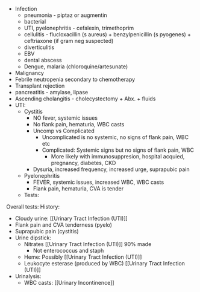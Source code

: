 -   Infection
    -   pneumonia - piptaz or augmentin
    -   bacterial
    -   UTI, pyelonephritis - cefalexin, trimethoprim
    -   cellulitis - flucloxacillin (s aureus) + benzylpenicillin (s pyogenes) + ceftriaxone (if gram neg suspected)
    -   diverticulitis
    -   EBV
    -   dental abscess
    -   Dengue, malaria (chloroquine/artesunate)
-   Malignancy
-   Febrile neutropenia secondary to chemotherapy
-   Transplant rejection
-   pancreatitis - amylase, lipase
-   Ascending cholangitis - cholecystectomy + Abx. + fluids
- UTI:
	- Cystitis
		- NO fever, systemic issues
		- No flank pain, hematuria, WBC casts
		- Uncomp vs Complicated
			- Uncomplicated is no systemic, no signs of flank pain, WBC etc
			- Complicated: Systemic signs but no signs of flank pain, WBC
				- More likely with immunosuppresion, hospital acquied, pregnancy, diabetes, CKD
		- Dysuria, increased frequency, increased urge, suprapubic pain
	- Pyelonephritis
		- FEVER, systemic issues, increased WBC, WBC casts
		- Flank pain, hematuria, CVA is tender
	- Tests:

Overall tests:
History:
- Cloudy urine: [[Urinary Tract Infection (UTI)]]
- Flank pain and CVA tenderness (pyelo)
- Suprapubic pain (cystitis)
- Urine dipstick:
	- Nitrates [[Urinary Tract Infection (UTI)]] 90% made
		- Not enterococcus and staph
	- Heme: Possibly [[Urinary Tract Infection (UTI)]]
	- Leukocyte esterase (produced by WBC) [[Urinary Tract Infection (UTI)]]
- Urinalysis:
	- WBC casts: [[Urinary Incontinence]]